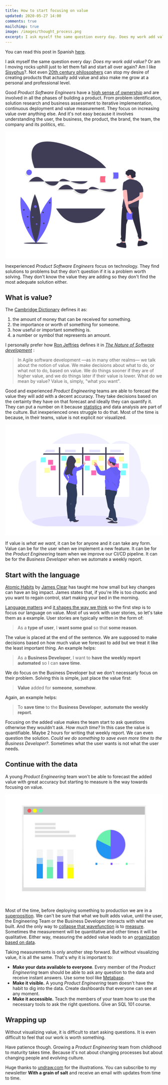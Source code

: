```yaml
---
title: How to start focusing on value
updated: 2020-05-27 14:00
comments: true
mailchimp: true
image: /images/thought_process.png
excerpt: I ask myself the same question every day. Does my work add value? Or am I moving rocks uphill just to let them fall and start all over again?
---
```


You can read this post in Spanish [here](/es/focus-on-value).

I ask myself the same question every day: _Does my work add value?_ Or am I moving rocks uphill just to let them fall and start all over again? Am I like [Sisyphus](https://www.youtube.com/watch?v=q4pDUxth5fQ)?. Not even [20th century philosophers](https://www.youtube.com/watch?v=jQOfbObFOCw) can stop my desire of creating products that actually add value and also make me grow at a personal and professional level.

Good _Product Software Engineers_ have a [high sense of ownership](https://www.youtube.com/watch?v=ljqra3BcqWM) and are involved in all the phases of building a product. From problem identification, solution research and business assessment to iterative implementation, continuous deployment and value measurement. They focus on increasing value over anything else. And it's not easy because it involves understanding the user, the business, the product, the brand, the team, the company and its politics, etc.

![](/images/thought_process.png)

Inexperienced _Product Software Engineers_ focus on technology. They find solutions to problems but they don't question if it is a problem worth solving. They don't know the value they are adding so they don't find the most adequate solution either.

## What is value?

The [Cambridge Dictionary](https://dictionary.cambridge.org/es-LA/dictionary/english/value) defines it as:

1. the amount of money that can be received for something.
2. the importance or worth of something for someone.
3. how useful or important something is.
4. a number or symbol that represents an amount.

I personally prefer how [Ron Jeffries](https://ronjeffries.com/) defines it in [_The Nature of Software development_](https://www.amazon.es/Nature-Software-Development-Simple-Valuable/dp/1941222374) :

> In Agile software development —as in many other realms— we talk about the notion of value. We make decisions about what to do, or what not to do, based on value. We do things sooner if they are of higher value, and we do things later if their value is lower. What do we mean by value? Value is, simply, "what you want".

Good and experienced _Product Engineering_ teams are able to forecast the value they will add with a decent accuracy. They take decisions based on the certainty they have on that forecast and ideally they can quantify it. They can put a number on it because [statistics](https://medium.com/@joseperezaguera/some-basic-statistical-techniques-for-product-managers-250a02586453) and data analysis are part of the culture. But inexperienced ones struggle to do that. Most of the time is because, in their teams, value is not explicit nor visualized.

![](/images/scrum_board.png)

If value is _what we want_, it can be for anyone and it can take any form. Value can be for the user when we implement a new feature. It can be for the _Product Engineering_ team when we improve our CI/CD pipeline. It can be for the _Business Developer_ when we automate a weekly report.

## Start with the language

[Atomic Habits](https://www.youtube.com/watch?v=U_nzqnXWvSo) by [James Clear](https://jamesclear.com) has taught me how small but key changes can have an big impact. James states that, if you're life is too chaotic and you want to regain control, start making your bed in the morning.

[Language matters](https://saylordotorg.github.io/text_stand-up-speak-out-the-practice-and-ethics-of-public-speaking/s16-the-importance-of-language.html) and [it shapes the way we think](https://www.youtube.com/watch?v=RKK7wGAYP6k) so the first step is to focus our language on value. Most of us work with user stories, so let's take them as a example. User stories are typically written in the form of:

> As a **type of user**, I **want some goal** so that **some reason**.

The value is placed at the end of the sentence. We are supposed to make decisions based on how much value we forecast to add but we treat it like the least important thing. An example helps:

> As a **Business Developer**, I want to **have the weekly report automated** so I can **save time**.

We do focus on the Business Developer but we don't necessarly focus on their problem. Solving this is simple, just place the value first:

> **Value** added for **someone**, **somehow**.

Again, an example helps:

> To **save time** to the **Business Developer**, **automate the weekly report**.

Focusing on the added value makes the team start to ask questions otherwise they wouldn't ask. _How much time?_ In this case the value is quantifiable. Maybe 2 hours for writing that weekly report. We can even question the solution. _Could we do something to save even more time to the Business Developer?_. Sometimes what the user wants is not what the user needs.

## Continue with the data

A young _Product Engineering_ team won't be able to forecast the added value with great accuracy but starting to measure is the way towards focusing on value.

![](/images/dashboard.png)

Most of the time, before deploying something to production we are in a [superposition](https://www.youtube.com/watch?v=UjaAxUO6-Uw). We can't be sure that what we built adds value, until the user, the Engineering Team or the Business Developer interacts with what we built. And the only way to [collapse that wavefunction](https://www.youtube.com/watch?v=RlXdsyctD50) is to [measure](https://www.amazon.es/Measure-What-Matters-Google-Foundation/dp/0525536221). Sometimes the measurement will be quantitative and other times it will be qualitative. Either way, measuring the added value leads to an [organization based on data](https://medium.com/@joseperezaguera/algunas-claves-y-herramientas-para-crear-una-cultura-organizativa-basada-en-datos-e9785a1498ac).

Taking measurements is only another step forward. But without visualizing value, it is all the same. That's why it is important to:

- **Make your data available to everyone**. Every member of the _Product Engineering_ team should be able to ask any question to the data and receive instant answers. Use some tool like [Metabase](https://www.metabase.com/).
- **Make it visible.** A young _Product Engineering_ team doesn't have the habit to dig into the data. Create dashboards that everyone can see at any moment.
- **Make it accessible.** Teach the members of your team how to use the necessary tools to ask the right questions. Give an SQL 101 course.

## Wrapping up

Without visualizing value, it is difficult to start asking questions. It is even difficult to feel that our work is worth something.

Have patience though. Growing a _Product Engineering_ team from childhood to maturity takes time. Because it's not about changing processes but about changing people and evolving culture.

Huge thanks to [undraw.com](https://undraw.co) for the illustrations. You can subscribe to my newsletter **With a grain of salt** and receive an email with updates from time to time.

